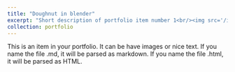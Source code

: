 ```yaml
---
title: "Doughnut in blender"
excerpt: "Short description of portfolio item number 1<br/><img src='/images/donut_image_4.png'>"
collection: portfolio
---
```


This is an item in your portfolio. It can be have images or nice text. If you name the file .md, it will be parsed as markdown. If you name the file .html, it will be parsed as HTML. 
